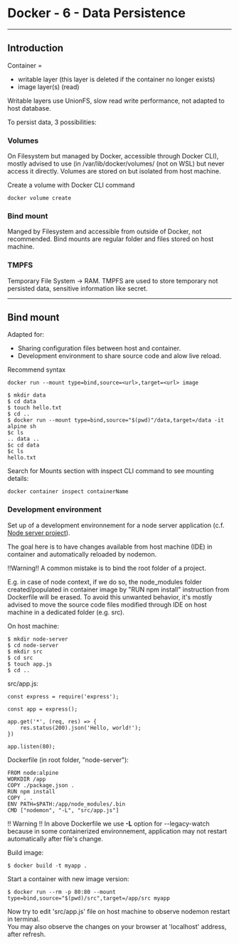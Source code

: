 # Docker - 6 - Data Persistence

***

## Introduction

Container =
- writable layer (this layer is deleted if the container no longer exists)
- image layer(s) (read)

Writable layers use UnionFS, slow read write performance, not adapted to host database.

To persist data, 3 possibilities:
### Volumes
On Filesystem but managed by Docker, accessible through Docker CLI), mostly advised to use (in /var/lib/docker/volumes/ (not on WSL) but never access it directly.
Volumes are stored on but isolated from host machine.

Create a volume with Docker CLI command
```
docker volume create
```

### Bind mount
Manged by Filesystem and accessible from outside of Docker, not recommended.
Bind mounts are regular folder and files stored on host machine.

### TMPFS
Temporary File System -> RAM.
TMPFS are used to store temporary not persisted data, sensitive information like secret.

***

## Bind mount

Adapted for:
- Sharing configuration files between host and container.
- Development environment to share source code and alow live reload.

Recommend syntax
```
docker run --mount type=bind,source=<url>,target=<url> image
```

```
$ mkdir data
$ cd data
$ touch hello.txt
$ cd ..
$ docker run --mount type=bind,source="$(pwd)"/data,target=/data -it alpine sh
$c ls
.. data ..
$c cd data
$c ls
hello.txt
```

Search for Mounts section with inspect CLI command to see mounting details:
```
docker container inspect containerName
```

### Development environment

Set up of a development environnement for a node server application (c.f. [Node server project](5-docker-nodeserverimage.md#node-server-project)).  

The goal here is to have changes available from host machine (IDE) in container and automatically reloaded by nodemon.

!!Warning!! A common mistake is to bind the root folder of a project.

E.g. in case of node context, if we do so, the node_modules folder created/populated in container image by "RUN npm install" instruction from Dockerfile will be erased. To avoid this unwanted behavior, it's mostly advised to move the source code files modified through IDE on host machine in a dedicated folder (e.g. src).

On host machine:
```
$ mkdir node-server
$ cd node-server
$ mkdir src
$ cd src
$ touch app.js
$ cd ..
```

src/app.js:
```
const express = require('express');

const app = express();

app.get('*', (req, res) => {
    res.status(200).json('Hello, world!');
})

app.listen(80);
```

Dockerfile (in root folder, "node-server"):
```
FROM node:alpine
WORKDIR /app
COPY ./package.json .
RUN npm install
COPY . .
ENV PATH=$PATH:/app/node_modules/.bin
CMD ["nodemon", "-L", "src/app.js"]
```

!! Warning !! In above Dockerfile we use **-L** option for --legacy-watch because in some containerized environnement, application may not restart automatically after file's change.

Build image:
```
$ docker build -t myapp .
```

Start a container with new image version:
```
$ docker run --rm -p 80:80 --mount type=bind,source="$(pwd)/src",target=/app/src myapp
```

Now try to edit 'src/app.js' file on host machine to observe nodemon restart in terminal.  
You may also observe the changes on your browser at 'localhost' address, after refresh.
